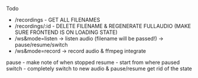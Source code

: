 Todo

- /recordings - GET ALL FILENAMES
- /recordings/:id - DELETE FILENAME & REGENERATE FULLAUDIO (MAKE SURE FRONTEND IS ON LOADING STATE)
- /ws&mode=listen -> listen audio (filename will be passed!) -> pause/resume/switch
- /ws&mode=record -> record audio & ffmpeg integrate

pause - make note of when stopped
resume - start from where paused
switch - completely switch to new audio & pause/resume get rid of the state
